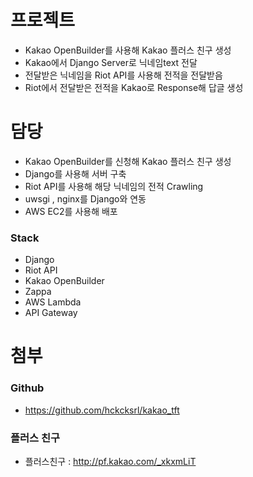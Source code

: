 # 프로젝트

* Kakao OpenBuilder를 사용해 Kakao 플러스 친구 생성
* Kakao에서 Django Server로 닉네임text 전달
* 전달받은 닉네임을 Riot API를 사용해 전적을 전달받음
* Riot에서 전달받은 전적을 Kakao로 Response해 답글 생성

# 담당

* Kakao OpenBuilder를 신청해 Kakao 플러스 친구 생성
* Django를 사용해 서버 구축
* Riot API를 사용해 해당 닉네임의 전적 Crawling
* uwsgi , nginx를 Django와 연동
* AWS EC2를 사용해 배포

### Stack

* Django
* Riot API
* Kakao OpenBuilder
* Zappa
* AWS Lambda
* API Gateway

# 첨부

### Github

* https://github.com/hckcksrl/kakao_tft

### 플러스 친구

* 플러스친구 : http://pf.kakao.com/_xkxmLiT
